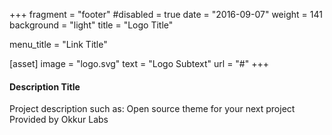 +++
fragment = "footer"
#disabled = true
date = "2016-09-07"
weight = 141
background = "light"
title = "Logo Title"

menu_title = "Link Title"

[asset]
  image = "logo.svg"
  text = "Logo Subtext"
  url = "#"
+++

#### Description Title

Project description such as:
Open source theme for your next project
Provided by Okkur Labs
